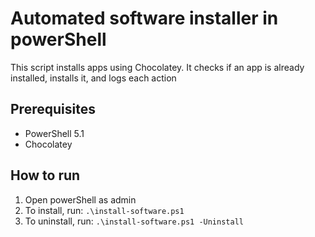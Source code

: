 # Automated software installer in powerShell

This script installs apps using Chocolatey. It checks if an app is already installed, installs it, and logs each action

## Prerequisites
- PowerShell 5.1
- Chocolatey

## How to run
1. Open powerShell as admin
2. To install, run: `.\install-software.ps1`
3. To uninstall, run: `.\install-software.ps1 -Uninstall`

